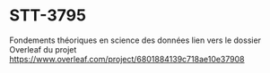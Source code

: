 # STT-3795
Fondements théoriques en science des données
lien vers le dossier Overleaf du projet https://www.overleaf.com/project/6801884139c718ae10e37908
